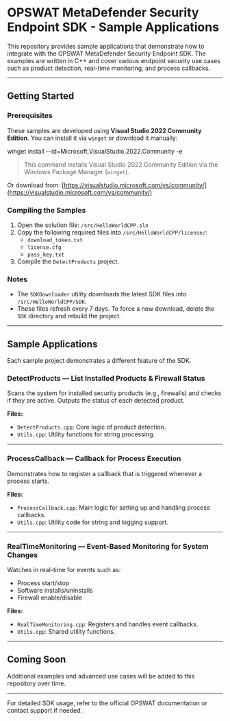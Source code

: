 # OPSWAT MetaDefender Security Endpoint SDK - Sample Applications

This repository provides sample applications that demonstrate how to integrate with the OPSWAT MetaDefender Security Endpoint SDK. The examples are written in C++ and cover various endpoint security use cases such as product detection, real-time monitoring, and process callbacks.

---

## Getting Started

### Prerequisites
These samples are developed using **Visual Studio 2022 Community Edition**. You can install it via `winget` or download it manually:

winget install --id=Microsoft.VisualStudio.2022.Community -e
> This command installs Visual Studio 2022 Community Edition via the Windows Package Manager (`winget`).

Or download from: [https://visualstudio.microsoft.com/vs/community/](https://visualstudio.microsoft.com/vs/community/)

### Compiling the Samples
1. Open the solution file: `/src/HelloWorldCPP.sln`
2. Copy the following required files into `/src/HelloWorldCPP/license/`:
   - `download_token.txt`
   - `license.cfg`
   - `pass_key.txt`
3. Compile the `DetectProducts` project.

### Notes
- The `SDKDownloader` utility downloads the latest SDK files into `/src/HelloWorldCPP/SDK`.
- These files refresh every 7 days. To force a new download, delete the `SDK` directory and rebuild the project.

---

## Sample Applications
Each sample project demonstrates a different feature of the SDK.

### DetectProducts — List Installed Products & Firewall Status
Scans the system for installed security products (e.g., firewalls) and checks if they are active. Outputs the status of each detected product.

**Files:**
- `DetectProducts.cpp`: Core logic of product detection.
- `Utils.cpp`: Utility functions for string processing.

---

### ProcessCallback — Callback for Process Execution
Demonstrates how to register a callback that is triggered whenever a process starts.

**Files:**
- `ProcessCallback.cpp`: Main logic for setting up and handling process callbacks.
- `Utils.cpp`: Utility code for string and logging support.

---

### RealTimeMonitoring — Event-Based Monitoring for System Changes
Watches in real-time for events such as:
- Process start/stop
- Software installs/uninstalls
- Firewall enable/disable

**Files:**
- `RealTimeMonitoring.cpp`: Registers and handles event callbacks.
- `Utils.cpp`: Shared utility functions.

---

## Coming Soon
Additional examples and advanced use cases will be added to this repository over time.

---

For detailed SDK usage, refer to the official OPSWAT documentation or contact support if needed.
